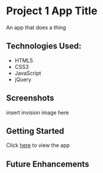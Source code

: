 # Project 1 App Title
An app that does a thing

## Technologies Used:
- HTML5
- CSS3
- JavaScript
- jQuery

## Screenshots

insert invision image here

## Getting Started
Click [here](#) to view the app

## Future Enhancements